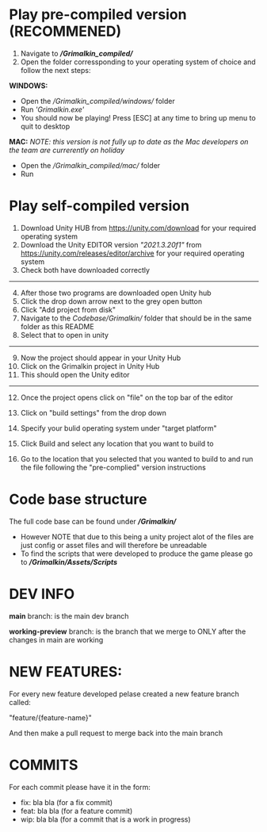 # Play pre-compiled version (RECOMMENED)
1. Navigate to **_/Grimalkin_compiled/_**
2. Open the folder corressponding to your operating system of choice and follow the next steps:

**WINDOWS:**
- Open the _/Grimalkin_compiled/windows/_ folder
- Run _'Grimalkin.exe'_
- You should now be playing! Press [ESC] at any time to bring up menu to quit to desktop

**MAC:** _NOTE: this version is not fully up to date as the Mac developers on the team are currerently on holiday_
- Open the _/Grimalkin_compiled/mac/_ folder
- Run 


# Play self-compiled version
1. Download Unity HUB from https://unity.com/download for your required operating system
2. Download the Unity EDITOR version _"2021.3.20f1"_ from https://unity.com/releases/editor/archive for your required operating system
3. Check both have downloaded correctly
---
4. After those two programs are downloaded open Unity hub
5. Click the drop down arrow next to the grey open button
6. Click "Add project from disk"
7. Navigate to the _Codebase/Grimalkin/_ folder that should be in the same folder as this README
8. Select that to open in unity
---
9. Now the project should appear in your Unity Hub
10. Click on the Grimalkin project in Unity Hub
11. This should open the Unity editor
---
12. Once the project opens click on "file" on the top bar of the editor
13. Click on "build settings" from the drop down
14. Specify your bulid operating system under "target platform"
15. Click Build and select any location that you want to build to

16. Go to the location that you selected that you wanted to build to and run the file following the "pre-complied" version instructions

# Code base structure
The full code base can be found under **_/Grimalkin/_**
- However NOTE that due to this being a unity project alot of the files are just config or asset files and will therefore be unreadable
- To find the scripts that were developed to produce the game please go to **_/Grimalkin/Assets/Scripts_**


# DEV INFO
**main** branch: is the main dev branch

**working-preview** branch: is the branch that we merge to ONLY after the changes in main are working

# NEW FEATURES:
For every new feature developed pelase created a new feature branch called:

"feature/{feature-name}"

And then make a pull request to merge back into the main branch

# COMMITS
For each commit please have it in the form:
- fix: bla bla (for a fix commit)
- feat: bla bla (for a feature commit)
- wip: bla bla (for a commit that is a work in progress)

